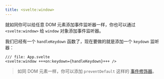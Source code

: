 ```yaml
---
title: <svelte:window>
---
```


就如同你可以给任意 DOM 元素添加事件监听器一样，你也可以通过 `<svelte:window>` 给 `window` 对象添加事件监听器。

我们已经有一个 `handleKeydown` 函数了，现在要做的就是添加一个 `keydown` 监听器：

```svelte
/// file: App.svelte
<svelte:window +++on:keydown={handleKeydown}+++ />
```

> 如同 DOM 元素一样，你可以添加 `preventDefault` 这样的 [事件修饰器](/tutorial/event-modifiers)。
